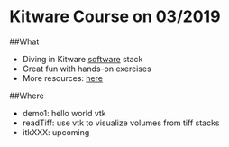 # Kitware Course on 03/2019

##What
- Diving in Kitware [software](https://github.com/KitwareMedical) stack
- Great fun with hands-on exercises
- More resources: [here](https://data.kitware.com/#collection/568a9db98d777f429eac8eab/folder/5b0724188d777f15ebe1f55b)

##Where
- demo1: hello world vtk
- readTiff: use vtk to visualize volumes from tiff stacks
- itkXXX: upcoming

